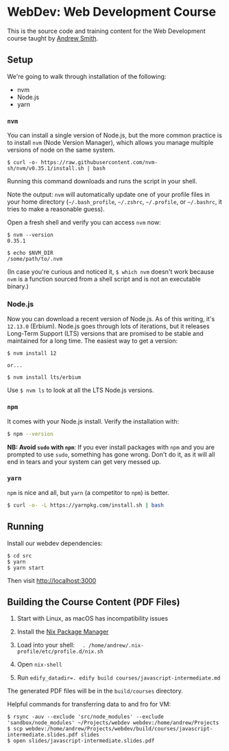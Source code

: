 # WebDev: Web Development Course

This is the source code and training content for the Web
Development course taught by [Andrew Smith](https://github.com/andrewsouthpaw/).

## Setup

We're going to walk through installation of the following:

- nvm
- Node.js
- yarn

### `nvm`

You can install a single version of Node.js, but the more common practice is to install `nvm` (Node Version Manager), which allows you manage multiple versions of node on the same system.

```
$ curl -o- https://raw.githubusercontent.com/nvm-sh/nvm/v0.35.1/install.sh | bash
```

Running this command downloads and runs the script in your shell.

Note the output: `nvm` will automatically update one of your profile files in your home directory (`~/.bash_profile`, `~/.zshrc`, `~/.profile`, or `~/.bashrc`, it tries to make a reasonable guess).
 
Open a fresh shell and verify you can access `nvm` now:

```shell
$ nvm --version
0.35.1

$ echo $NVM_DIR
/some/path/to/.nvm
```

(In case you're curious and noticed it, `$ which nvm` doesn't work because `nvm` is a function sourced from a shell script and is not an executable binary.)

### Node.js

Now you can download a recent version of Node.js. As of this writing, it's `12.13.0` (Erbium). Node.js goes through lots of iterations, but it releases Long-Term Support (LTS) versions that are promised to be stable and maintained for a long time. The easiest way to get a version:

```shell
$ nvm install 12

or...

$ nvm install lts/erbium
``` 

Use `$ nvm ls` to look at all the LTS Node.js versions.

### `npm`

It comes with your Node.js install. Verify the installation with:

```bash
$ npm --version
```

**NB: Avoid `sudo` with `npm`**: If you ever install packages with `npm` and you are prompted to use `sudo`, something has gone wrong. Don't do it, as it will all end in tears and your system can get very messed up.

### `yarn`

`npm` is nice and all, but `yarn` (a competitor to `npm`) is better.

```bash
$ curl -o- -L https://yarnpkg.com/install.sh | bash
```

## Running

Install our webdev dependencies:

```shell
$ cd src
$ yarn
$ yarn start
```

Then visit <http://localhost:3000>

## Building the Course Content (PDF Files)

1. Start with Linux, as macOS has incompatibility issues

1. Install the [Nix Package Manager](https://nixos.org/nix/)

1. Load into your shell: `  . /home/andrew/.nix-profile/etc/profile.d/nix.sh`

1. Open `nix-shell`

1. Run `edify_datadir=. edify build courses/javascript-intermediate.md`

The generated PDF files will be in the `build/courses` directory.

Helpful commands for transferring data to and fro for VM:

```
$ rsync -auv --exclude 'src/node_modules' --exclude 'sandbox/node_modules' ~/Projects/webdev webdev:/home/andrew/Projects
$ scp webdev:/home/andrew/Projects/webdev/build/courses/javascript-intermediate.slides.pdf slides
$ open slides/javascript-intermediate.slides.pdf
```
